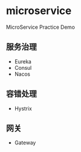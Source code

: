 # microservice
MicroService Practice Demo

## 服务治理

* Eureka
* Consul
* Nacos



## 容错处理

* Hystrix



## 网关

* Gateway

